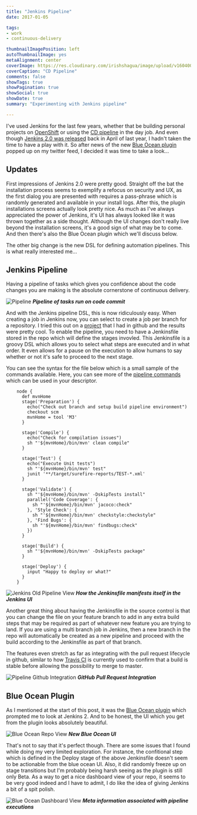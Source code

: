 ```yaml
---
title: "Jenkins Pipeline"
date: 2017-01-05

tags:
- work
- continuous-delivery

thumbnailImagePosition: left
autoThumbnailImage: yes
metaAlignment: center
coverImage: https://res.cloudinary.com/irishshagua/image/upload/v1604006630/blog/jenkins-pipeline/pipeline_cbrfdj.png
coverCaption: "CD Pipeline"
comments: false
showTags: true
showPagination: true
showSocial: true
showDate: true
summary: "Experimenting with Jenkins pipeline"

---
```


I've used Jenkins for the last few years, whether that be building personal projects on [OpenShift] or using the [CD pipeline] in the day job. And even though [Jenkins 2.0 was released] back in April of last year, I hadn't taken the time to have a play with it. So after news of the new [Blue Ocean plugin] popped up on my twitter feed, I decided it was time to take a look...

## Updates
First impressions of Jenkins 2.0 were pretty good. Straight off the bat the installation process seems to exemplify a refocus on security and UX, as the first dialog you are presented with requires a pass-phrase which is randomly generated and available in your install logs. After this, the plugin installations screens actually look pretty nice. As much as I've always appreciated the power of Jenkins, it's UI has always looked like it was thrown together as a side thought. Although the UI changes don't really live beyond the installation screens, it's a good sign of what may be to come. And then there's also the Blue Ocean plugin which we'll discuss below.

The other big change is the new DSL for defining automation pipelines. This is what really interested me...

## Jenkins Pipeline
Having a pipeline of tasks which gives you confidence about the code changes you are making is the absolute cornerstone of continuous delivery.

![Pipeline]
**_Pipeline of tasks run on code commit_**

And with the Jenkins pipeline DSL, this is now ridiculously easy. When creating a job in Jenkins now, you can select to create a job per branch for a repository. I tried this out on a [project] that I had in github and the results were pretty cool. To enable the pipeline, you need to have a Jenkinsfile stored in the repo which will define the stages invovled. This Jenkinsfile is a groovy DSL which allows you to select what steps are executed and in what order. It even allows for a pause on the execution to allow humans to say whether or not it's safe to proceed to the next stage.

You can see the syntax for the file below which is a small sample of the commands available. Here, you can see more of the [pipeline commands] which can be used in your descriptor.

```Jenkinsfile
    node {
      def mvnHome
      stage('Preparation') {
        echo("Check out branch and setup build pipeline environment")
        checkout scm
        mvnHome = tool 'M3'
      }
   
      stage('Compile') {
        echo("Check for compilation issues")
        sh "'${mvnHome}/bin/mvn' clean compile"
      }
   
      stage('Test') {
        echo("Execute Unit tests")
        sh "'${mvnHome}/bin/mvn' test"
        junit '**/target/surefire-reports/TEST-*.xml'
      }
   
      stage('Validate') {
        sh "'${mvnHome}/bin/mvn' -DskipTests install"
        parallel('Code Coverage': {
          sh "'${mvnHome}/bin/mvn' jacoco:check"
        }, 'Style Check': {
          sh "'${mvnHome}/bin/mvn' checkstyle:checkstyle"
        }, 'Find Bugs': {
          sh "'${mvnHome}/bin/mvn' findbugs:check"
        })
      }

      stage('Build') {
        sh "'${mvnHome}/bin/mvn' -DskipTests package"
      }

      stage('Deploy') {
        input "Happy to deploy or what?"
      }
    }
```

![Jenkins Old Pipeline View]
**_How the Jenkinsfile manifests itself in the Jenkins UI_**

Another great thing about having the Jenkinsfile in the source control is that you can change the file on your feature branch to add in any extra build steps that may be required as part of whatever new feature you are trying to land. If you are using a multi branch job in Jenkins, then a new branch in the repo will automatically be created as a new pipeline and proceed with the build according to the Jenkinsfile as part of that branch.

The features even stretch as far as integrating with the pull request lifecycle in github, similar to how [Travis CI] is currently used to confirm that a build is stable before allowing the possibility to merge to master.

![Pipeline Github Integration]
**_GitHub Pull Request Integration_**


## Blue Ocean Plugin
As I mentioned at the start of this post, it was the [Blue Ocean plugin] which prompted me to look at Jenkins 2. And to be honest, the UI which you get from the plugin looks absolutely beautiful.

![Blue Ocean Repo View]
**_New Blue Ocean UI_**

That's not to say that it's perfect though. There are some issues that I found while doing my very limited exploration. For instance, the confitional step which is defined in the Deploy stage of the above Jenkinsfile doesn't seem to be actionable from the blue ocean UI. Also, it did randomly freeze up on stage transitions but I'm probably being harsh seeing as the plugin is still only Beta. As a way to get a nice dashboard view of your repo, it seems to be very good indeed and I have to admit, I do like the idea of giving Jenkins a bit of a spit polish.

![Blue Ocean Dashboard View]
**_Meta information associated with pipeline executions_**



<!-- Weblinks -->
[OpenShift]: https://www.openshift.com
[CD pipeline]: https://www.infoq.com/articles/cd-benefits-challenges
[Jenkins 2.0 was released]: https://jenkins.io/blog/2016/04/26/jenkins-20-is-here/
[Blue Ocean plugin]: https://jenkins.io/projects/blueocean/
[project]: https://github.com/irishshagua/dublin-pubs-rankings-rest-service
[pipeline commands]: https://jenkins.io/doc/pipeline/steps/
[Travis CI]: https://travis-ci.org/

<!-- Images -->
[Pipeline]: https://res.cloudinary.com/irishshagua/image/upload/v1604006630/blog/jenkins-pipeline/pipeline_cbrfdj.png
[Jenkins Old Pipeline View]: https://res.cloudinary.com/irishshagua/image/upload/v1604006630/blog/jenkins-pipeline/jenkinsOldPipelineView_ilxatj.png
[Blue Ocean Repo View]: https://res.cloudinary.com/irishshagua/image/upload/v1604006630/blog/jenkins-pipeline/blueOceanRepoView_c8w0h0.png
[Blue Ocean Dashboard View]: https://res.cloudinary.com/irishshagua/image/upload/v1604006630/blog/jenkins-pipeline/blueOceanDashboardView_zjh6dj.png
[Pipeline Github Integration]: https://res.cloudinary.com/irishshagua/image/upload/v1604006630/blog/jenkins-pipeline/githubIntegration_gw7kqf.png